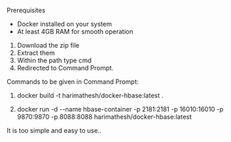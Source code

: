 Prerequisites

- Docker installed on your system
- At least 4GB RAM for smooth operation

1. Download the zip file
2. Extract them
3. Within the path type cmd
4. Redirected to Command Prompt.

Commands to be given in Command Prompt:

   1. docker build -t harimathesh/docker-hbase:latest .

   2. docker run -d --name hbase-container -p 2181:2181 -p 16010:16010 -p 9870:9870 -p 8088:8088 harimathesh/docker-hbase:latest

It is too simple and easy to use..
